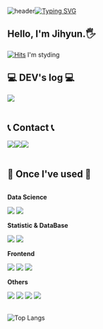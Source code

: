 ![header](https://capsule-render.vercel.app/api?type=waving&color=6994CDEE&text=&animation=twinkling&height=80)[![Typing SVG](https://readme-typing-svg.demolab.com?font=Alkatra&weight=500&size=45&duration=3500&pause=3&color=6994CDEE&center=false&vCenter=false&multiline=true&repeat=true&width=1000&height=100&lines=Welcome+to+ozzzih's+GitHub!👋)](https://git.io/typing-svg)
</div>

## Hello, I'm Jihyun.🖐
[![Hits](https://hits.seeyoufarm.com/api/count/incr/badge.svg?url=https%3A%2F%2Fgithub.com%2Fozzzih&count_bg=%23EC9FBE&title_bg=%23F041A5&icon=&icon_color=%23E7E7E7&title=hits&edge_flat=false)](https://github.com/ozzzih)
I'm styding 
## 💻 DEV's log 💻
<div style="display:flex; flex-direction:row;">
    <a href="https://ozzzih.tistory.com">
        <img src="https://img.shields.io/badge/Tistory-000000?style=for-the-badge&logo=Tistory&logoColor=white"> 
    </a>
</div><br>

 ## 📞 Contact 📞
<div style="display:flex; flex-direction:row;">
    <a href="mailto:dhwlgus3031@gmail.com">
        <img src="https://img.shields.io/badge/Gmail-EA4335?style=for-the-badge&logo=Gmail&logoColor=white"> 
    </a>
    <a href="https://www.instagram.com/ozzzih">
        <img src="https://img.shields.io/badge/Instagram-E4405F?style=for-the-badge&logo=Instagram&logoColor=white"> 
    </a> 
    <a href="https://www.linkedin.com/in/%EC%A7%80%ED%98%84-%EC%98%A4-a99651262/">
        <img src="https://img.shields.io/badge/linkedin-%230077B5.svg?style=for-the-badge&logo=linkedin&logoColor=white"> 
    </a> 
</div><br>

## 🔨 Once I've used 🔨
<div style="display:flex; flex-direction:column; align-items:flex-start;">
    <!-- Data Science -->
    <p><strong>Data Science</strong></p>
    <div>
        <img src="https://img.shields.io/badge/python-3670A0?style=for-the-badge&logo=python&logoColor=ffdd54"> 
        <img src="https://img.shields.io/badge/TensorFlow-%23FF6F00.svg?style=for-the-badge&logo=TensorFlow&logoColor=white"> 
    </div>
    <!-- Statistic & DataBase -->
    <p><strong>Statistic & DataBase </strong></p>
    <div>
        <img src="https://img.shields.io/badge/RStudio-4285F4?style=for-the-badge&logo=rstudio&logoColor=white"> 
        <img src="https://img.shields.io/badge/mysql-4479A1?style=for-the-badge&logo=mysql&logoColor=white"> 
    </div> 
    <!-- Frontend -->
    <p><strong>Frontend</strong></p>
    <div>
        <img src="https://img.shields.io/badge/html5-E34F26?style=flat-square&logo=html5&logoColor=white"> 
        <img src="https://img.shields.io/badge/css-1572B6?style=flat-square&logo=css3&logoColor=white"> 
        <img src="https://img.shields.io/badge/javascript-F7DF1E?style=flat-square&logo=javascript&logoColor=black"> 
    </div>
    <!-- Others -->
    <p><strong>Others</strong></p>
    <div>
        <img src="https://img.shields.io/badge/java-%23ED8B00.svg?style=for-the-badge&logo=openjdk&logoColor=white">
        <img src="https://img.shields.io/badge/c++-%2300599C.svg?style=for-the-badge&logo=c%2B%2B&logoColor=white">
        <img src="https://img.shields.io/badge/qgis-589632?style=for-the-badge&logo=qgis&logoColor=white">
        <img src="https://img.shields.io/badge/power_bi-F2C811?style=for-the-badge&logo=powerbi&logoColor=black">      
</div><br>
</div>

![Top Langs](https://github-readme-stats.vercel.app/api/top-langs/?username=ozzzih&layout=compact)
<!--
**ozzzih/ozzzih** is a ✨ _special_ ✨ repository because its `README.md` (this file) appears on your GitHub profile.

Here are some ideas to get you started:

- 🔭 I’m currently working on ...
- 🌱 I’m currently learning ...
- 👯 I’m looking to collaborate on ...
- 🤔 I’m looking for help with ...
- 💬 Ask me about ...
- 📫 How to reach me: ...
- 😄 Pronouns: ...
- ⚡ Fun fact: ...
-->
  
</div>



